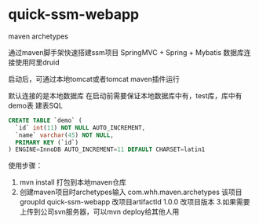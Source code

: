 # quick-ssm-webapp
maven archetypes

通过maven脚手架快速搭建ssm项目
SpringMVC + Spring + Mybatis
数据库连接使用阿里druid

启动后，可通过本地tomcat或者tomcat maven插件运行

默认连接的是本地数据库
在启动前需要保证本地数据库中有，test库，库中有demo表
建表SQL
```SQL
CREATE TABLE `demo` (
  `id` int(11) NOT NULL AUTO_INCREMENT,
  `name` varchar(45) NOT NULL,
  PRIMARY KEY (`id`)
) ENGINE=InnoDB AUTO_INCREMENT=11 DEFAULT CHARSET=latin1
```
使用步骤：
1. mvn install 打包到本地maven仓库
2. 创建maven项目时archetypes输入
    com.whh.maven.archetypes 该项目groupId
    quick-ssm-webapp 改项目artifactId
    1.0.0 改项目版本
3.如果需要上传到公司svn服务器，可以mvn deploy给其他人用